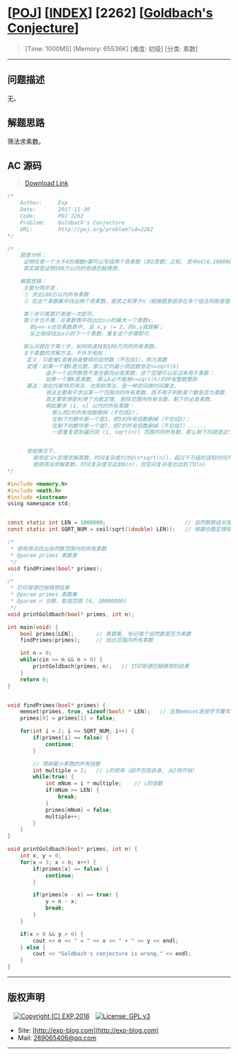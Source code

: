 # [[POJ](http://poj.org/)] [[INDEX](https://github.com/lyy289065406/POJ-Solving-Reports)] [2262] [[Goldbach's Conjecture](http://poj.org/problem?id=2262)]

> [Time: 1000MS] [Memory: 65536K] [难度: 初级] [分类: 素数]

------

## 问题描述

无。

## 解题思路

筛法求素数。

## AC 源码

> [Download Link](/reports/POJ2262-Goldbach's%20Conjecture/src)


```c
/*
	Author:     Exp
	Date:       2017-11-30
	Code:       POJ 2262
	Problem:    Goldbach's Conjecture
	URL:		http://poj.org/problem?id=2262
*/

/*
	题意分析：
	 证明任意一个大于4的偶数n都可以写成两个奇素数（非2质数）之和, 其中n∈[6,1000000)且为偶数
	 其实就是证明100万以内的哥德巴赫猜想.

	解题思路：
	 主要分两步走：
	 ① 求出100万以内所有素数
	 ② 在这个素数集中找出两个奇素数，使其之和等于n（根据题意若存在多个组合则取差值最大的一组）

	 第①步只需要打表做一次即可，
	 第②步也不难：在素数表中找出比n小的最大一个素数x，
	   若y=n-x也在素数表中, 且 x,y != 2，则x,y就是解；
	   反之继续找比x小的下一个素数，重复这个步骤即可.

	 那么问题在于第①步，如何快速找到100万内的所有素数。
	 关于素数的求解方法，不外乎用到：
	  定义：只能被1或者自身整除的自然数（不包括1），称为素数
	  定理：如果一个数k是合数，那么它的最小质因数肯定<=sqrt(k) 
	        由于一个自然数若不是合数则必是素数，这个定理可以反过来用于素数：
			如果一个数k是素数, 那么k必不能被<=sqrt(k)的所有整数整除
	  算法：埃拉托斯特尼筛法，也简称筛法，是一种空间换时间算法.
	        筛法主要用于求出某一个范围内的所有素数，而不用于判断某个数是否为素数.
			其主要思想是利用了合数定理, 剔除范围内所有合数，剩下的必是素数.
			例如要求 (1, n] 以内的所有素数：
			  那么把2的所有倍数删掉（不包括2）；
			  在剩下的数中第一个是3，把3的所有倍数删掉（不包括3）；
			  在剩下的数中第一个是7，把7的所有倍数删掉（不包括7）......
			  一直重复直到遍历完 (1, sqrt(n)] 范围内的所有数，那么剩下的就是这个范围内的素数


	  常规情况下，
		使用定义+定理求解素数，时间复杂度约为O(n*sqrt(n))，超过千万级的话短时间内跑不动
		使用筛法求解素数，时间复杂度可达到O(n)，但空间复杂度也达到了O(n)
*/

#include <memory.h>
#include <math.h>
#include <iostream>
using namespace std;


const static int LEN = 1000000;							// 自然数数组长度(求解素数范围)
const static int SQRT_NUM = ceil(sqrt((double) LEN));	// 根据合数定理得到的质因数范围

/* 
 * 使用筛法找出自然数范围内的所有素数
 * @param primes 素数表
 */
void findPrimes(bool* primes);

/* 
 * 打印哥德巴赫猜想结果
 * @param primes 素数集
 * @param n 合数，取值范围 [6, 10000000)
 */
void printGoldbach(bool* primes, int n);

int main(void) {
	bool primes[LEN];		// 素数集, 标记每个自然数是否为素数
	findPrimes(primes);		// 找出范围内所有素数

	int n = 0;
	while(cin >> n && n > 0) {
		printGoldbach(primes, n);	// 打印哥德巴赫猜想的结果
	}
	return 0;
}


void findPrimes(bool* primes) {
	memset(primes, true, sizeof(bool) * LEN);	// 注意memset是按字节覆写内存的
	primes[0] = primes[1] = false;

	for(int i = 2; i <= SQRT_NUM; i++) {
		if(primes[i] == false) {
			continue;
		}

		// 筛掉最小素数的所有倍数
		int multiple = 2;	// i的倍率（因不包括自身, 从2倍开始）	
		while(true) {
			int mNum = i * multiple;	// i的倍数
			if(mNum >= LEN) {
				break;
			}
			primes[mNum] = false;
			multiple++;
		}
	}
}

void printGoldbach(bool* primes, int n) {
	int x, y = 0;
	for(x = 3; x < n; x++) {
		if(primes[x] == false) {
			continue;
		}

		if(primes[n - x] == true) {
			y = n - x;
			break;
		}
	}

	if(x > 0 && y > 0) {
		cout << n << " = " << x << " + " << y << endl;
	} else {
		cout << "Goldbach's conjecture is wrong." << endl;
	}
}
```

------

## 版权声明

　[![Copyright (C) EXP,2016](https://img.shields.io/badge/Copyright%20(C)-EXP%202016-blue.svg)](http://exp-blog.com)　[![License: GPL v3](https://img.shields.io/badge/License-GPL%20v3-blue.svg)](https://www.gnu.org/licenses/gpl-3.0)
  

- Site: [http://exp-blog.com](http://exp-blog.com) 
- Mail: <a href="mailto:289065406@qq.com?subject=[EXP's Github]%20Your%20Question%20（请写下您的疑问）&amp;body=What%20can%20I%20help%20you?%20（需要我提供什么帮助吗？）">289065406@qq.com</a>


------
